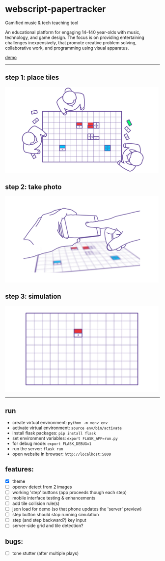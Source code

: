 # webscript-papertracker

Gamified music &amp; tech teaching tool

An educational platform for engaging 14–140 year-olds with music, technology, and game design. The focus is on providing entertaining challenges inexpensively, that promote creative problem solving, collaborative work, and programming using visual apparatus.

[demo](https://papertracker.cmp.ac.nz/)

---

## step 1: place tiles

<img src="presentation/assets/step_1.gif" width="500" />

## step 2: take photo

<img src="presentation/assets/step_2.gif" width="500" />

## step 3: simulation

<img src="presentation/assets/step_3.gif" width="500" />

---

## run

* create virtual environment: `python -m venv env`
* activate virtual environment: `source env/bin/activate`
* install flask packages: `pip install flask`
* set environment variables: `export FLASK_APP=run.py`
* for debug mode: `export FLASK_DEBUG=1`
* run the server: `flask run`
* open website in browser: `http://localhost:5000`

## features:

- [x] theme
- [ ] opencv detect from 2 images
- [ ] working 'step' buttons (app proceeds though each step)
- [ ] mobile interface testing & enhancements
- [ ] add tile collision rule(s)
- [ ] json load for demo (so that phone updates the 'server' preview)
- [ ] step button should stop running simulation
- [ ] step (and step backward?) key input
- [ ] server-side grid and tile detection?

## bugs:

- [ ] tone stutter (after multiple plays)
